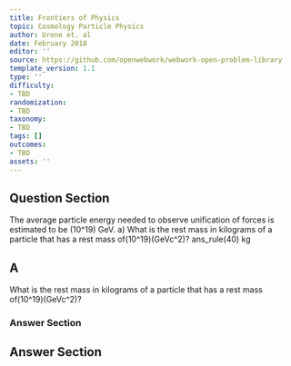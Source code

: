 ```yaml
---
title: Frontiers of Physics
topic: Cosmology Particle Physics
author: Urone et. al
date: February 2018
editor: ''
source: https://github.com/openwebwork/webwork-open-problem-library
template_version: 1.1
type: ''
difficulty:
- TBD
randomization:
- TBD
taxonomy:
- TBD
tags: []
outcomes:
- TBD
assets: ''
---
```


## Question Section 

The average particle energy needed to observe unification of forces is estimated to be
(10^19) GeV. 
a) What is the rest mass in kilograms of a particle that has a rest mass of(10^19)(GeVc^2)? 
ans_rule(40) kg

## A
What is the rest mass in kilograms of a particle that has a rest mass of(10^19)(GeVc^2)? 
### Answer Section


## Answer Section

